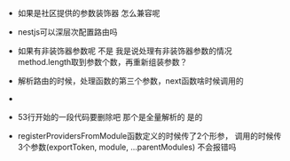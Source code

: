 - 如果是社区提供的参数装饰器 怎么兼容呢
- nestjs可以深层次配置路由吗
- 如果有非装饰器参数呢 不是 我是说处理有非装饰器参数的情况 method.length取到参数个数，再重新组装参数？
- 解析路由的时候，处理函数的第三个参数，next函数啥时候调用的
-

- 53行开始的一段代码要删除吧 那个是全量解析的 是的
- registerProvidersFromModule函数定义的时候传了2个形参，
调用的时候传3个参数(exportToken, module, ...parentModules) 不会报错吗
